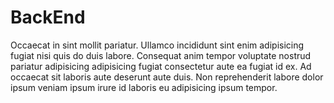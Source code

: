 # BackEnd

Occaecat in sint mollit pariatur. Ullamco incididunt sint enim adipisicing fugiat nisi quis do duis labore. Consequat anim tempor voluptate nostrud pariatur adipisicing adipisicing fugiat consectetur aute ea fugiat id ex. Ad occaecat sit laboris aute deserunt aute duis. Non reprehenderit labore dolor ipsum veniam ipsum irure id laboris eu adipisicing ipsum tempor.